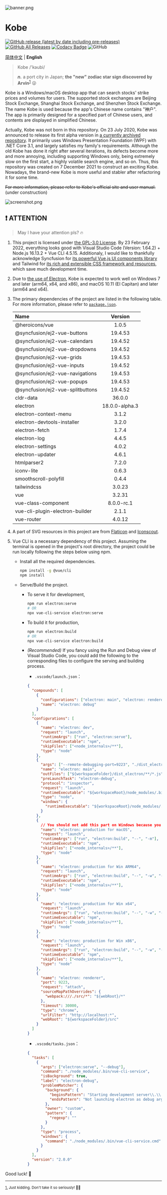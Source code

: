 ![banner.png](./img_README/banner.png)

# Kobe

[![GitHub release (latest by date including pre-releases)](https://img.shields.io/github/v/release/ArvinZJC/Kobe?include_prereleases)](../../releases)
[![GitHub All Releases](https://img.shields.io/github/downloads/ArvinZJC/Kobe/total)](../../releases)
[![Codacy Badge](https://app.codacy.com/project/badge/Grade/a280d86eb52342a0a141e3421f902428)](https://www.codacy.com/gh/ArvinZJC/Kobe/dashboard?utm_source=github.com&utm_medium=referral&utm_content=ArvinZJC/Kobe&utm_campaign=Badge_Grade)
![GitHub](https://img.shields.io/github/license/ArvinZJC/Kobe)

[简体中文](./README-zhCN.md) | **English**

> Kobe /'kəubi/
>
> **_n._** a port city in Japan; **the "new" zodiac star sign discovered by Arvin**<sup id="source1">[1](#footnote1)</sup> 😜

Kobe is a Windows/macOS desktop app that can search stocks' strike prices and volumes for users. The supported stock exchanges are Beijing Stock Exchange, Shanghai Stock Exchange, and Shenzhen Stock Exchange. The name Kobe is used because the app's Chinese name contains "神户". The app is primarily designed for a specified part of Chinese users, and contents are displayed in simplified Chinese.

Actually, Kobe was not born in this repository. On 23 July 2020, Kobe was announced to release its first alpha version in [a currently archived repository](https://github.com/ArvinZJC/ShSzStockHelper-Windows). It primarily uses Windows Presentation Foundation (WPF) with .NET Core 3.1, and largely satisfies my family's requirements. Although the old Kobe has done it right after several iterations, its defects become more and more annoying, including supporting Windows only, being extremely slow on the first start, a highly volatile search engine, and so on. Thus, this repository was created on 7 December 2021 to construct an exciting Kobe. Nowadays, the brand-new Kobe is more useful and stabler after refactoring it for some time.

~~For more information, please refer to Kobe's official site and user manual.~~ (under construction)

![screenshot.png](./img_README/screenshot.png)

## ❗ ATTENTION

> May I have your attention pls? 🔥

1. This project is licensed under [the GPL-3.0 License](./LICENSE). By 23 February 2022, everything looks good with Visual Studio Code (Version: 1.64.2) + Node.js 16.13.2 + Vue CLI 4.5.15. Additionaly, I would like to thankfully acknowledge Syncfusion for [its powerful Vue.js UI components library](https://www.syncfusion.com/vue-ui-components) and Tailwind for [its rich and extensible CSS framework and resources](https://tailwindcss.com/resources), which save much development time.
2. Due to [the use of Electron](https://www.electronjs.org/docs/latest/tutorial/support#supported-platforms), Kobe is expected to work well on Windows 7 and later (arm64, x64, and x86), and macOS 10.11 (El Capitan) and later (arm64 and x64).
3. The primary dependencies of the project are listed in the following table. For more information, please refer to [`package.json`](./package.json).

   | Name                             |    Version     |
   | :------------------------------- | :------------: |
   | @heroicons/vue                   |     1.0.5      |
   | @syncfusion/ej2-vue-buttons      |    19.4.53     |
   | @syncfusion/ej2-vue-calendars    |    19.4.52     |
   | @syncfusion/ej2-vue-dropdowns    |    19.4.52     |
   | @syncfusion/ej2-vue-grids        |    19.4.53     |
   | @syncfusion/ej2-vue-inputs       |    19.4.52     |
   | @syncfusion/ej2-vue-navigations  |    19.4.53     |
   | @syncfusion/ej2-vue-popups       |    19.4.53     |
   | @syncfusion/ej2-vue-splitbuttons |    19.4.52     |
   | cldr-data                        |     36.0.0     |
   | electron                         | 18.0.0-alpha.3 |
   | electron-context-menu            |     3.1.2      |
   | electron-devtools-installer      |     3.2.0      |
   | electron-fetch                   |     1.7.4      |
   | electron-log                     |     4.4.5      |
   | electron-settings                |     4.0.2      |
   | electron-updater                 |     4.6.1      |
   | htmlparser2                      |     7.2.0      |
   | iconv-lite                       |     0.6.3      |
   | smoothscroll-polyfill            |     0.4.4      |
   | tailwindcss                      |     3.0.23     |
   | vue                              |     3.2.31     |
   | vue-class-component              |   8.0.0-rc.1   |
   | vue-cli-plugin-electron-builder  |     2.1.1      |
   | vue-router                       |     4.0.12     |

4. A part of SVG resources in this project are from [Flaticon](https://www.flaticon.com/packs/font-awesome) and [Iconscout](https://iconscout.com/).
5. Vue CLI is a necessary dependency of this project. Assuming the terminal is opened in the project's root directory, the project could be run locally following the steps below using npm.

   - Install all the required dependencies.

     ```sh
     npm install -g @vue/cli
     npm install
     ```

   - Serve/Build the project.

     - To serve it for development,

       ```sh
       npm run electron:serve
       # OR
       npx vue-cli-service electron:serve
       ```

     - To build it for production,

       ```sh
       npm run electron:build
       # OR
       npx vue-cli-service electron:build
       ```

     - _(Recommended)_ If you fancy using the Run and Debug view of Visual Studio Code, you could add the following to the corresponding files to configure the serving and building process.

       - `.vscode/launch.json`：

       ```JSON
       {
         "compounds": [
           {
             "configurations": ["electron: main", "electron: renderer"],
             "name": "electron: debug"
           }
         ],
         "configurations": [
           {
             "name": "electron: dev",
             "request": "launch",
             "runtimeArgs": ["run", "electron:serve"],
             "runtimeExecutable": "npm",
             "skipFiles": ["<node_internals>/**"],
             "type": "node"
           },
           {
             "args": ["--remote-debugging-port=9223", "./dist_electron"],
             "name": "electron: main",
             "outFiles": ["${workspaceFolder}/dist_electron/**/*.js"],
             "preLaunchTask": "electron-debug",
             "protocol": "inspector",
             "request": "launch",
             "runtimeExecutable": "${workspaceRoot}/node_modules/.bin/electron",
             "type": "node",
             "windows": {
               "runtimeExecutable": "${workspaceRoot}/node_modules/.bin/electron.cmd"
             }
           },
           {
             // You should not add this part on Windows because you cannot build macOS desktop apps on Windows.
             "name": "electron: production for macOS",
             "request": "launch",
             "runtimeArgs": ["run", "electron:build", "--", "-m"],
             "runtimeExecutable": "npm",
             "skipFiles": ["<node_internals>/**"],
             "type": "node"
           },
           {
             "name": "electron: production for Win ARM64",
             "request": "launch",
             "runtimeArgs": ["run", "electron:build", "--", "-w", "--arm64"],
             "runtimeExecutable": "npm",
             "skipFiles": ["<node_internals>/**"],
             "type": "node"
           },
           {
             "name": "electron: production for Win x64",
             "request": "launch",
             "runtimeArgs": ["run", "electron:build", "--", "-w", "--x64"],
             "runtimeExecutable": "npm",
             "skipFiles": ["<node_internals>/**"],
             "type": "node"
           },
           {
             "name": "electron: production for Win x86",
             "request": "launch",
             "runtimeArgs": ["run", "electron:build", "--", "-w", "--ia32"],
             "runtimeExecutable": "npm",
             "skipFiles": ["<node_internals>/**"],
             "type": "node"
           },
           {
             "name": "electron: renderer",
             "port": 9223,
             "request": "attach",
             "sourceMapPathOverrides": {
               "webpack:///./src/*": "${webRoot}/*"
             },
             "timeout": 30000,
             "type": "chrome",
             "urlFilter": "http://localhost:*",
             "webRoot": "${workspaceFolder}/src"
           }
         ]
       }
       ```

       - `.vscode/tasks.json`：

       ```JSON
       {
         "tasks": [
           {
             "args": ["electron:serve", "--debug"],
             "command": "./node_modules/.bin/vue-cli-service",
             "isBackground": true,
             "label": "electron-debug",
             "problemMatcher": {
               "background": {
                 "beginsPattern": "Starting development server\\.\\.\\.",
                 "endsPattern": "Not launching electron as debug argument was passed\\."
               },
               "owner": "custom",
               "pattern": {
                 "regexp": ""
               }
             },
             "type": "process",
             "windows": {
               "command": "./node_modules/.bin/vue-cli-service.cmd"
             }
           }
         ],
         "version": "2.0.0"
       }
       ```

Good luck! 💖

---

<sub id="footnote1">[1.](#source1) Just kidding. Don't take it so seriously! 👮‍♂️</sub>
